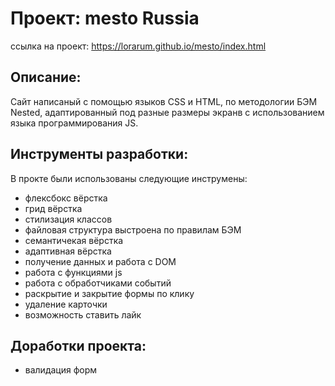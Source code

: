 # Проект: mesto Russia
ссылка на проект: https://lorarum.github.io/mesto/index.html

## Описание:
Сайт написаный с помощью языков CSS и HTML, по методологии БЭМ Nested,
адаптированный под разные размеры экранв с использованием языка программирования JS.

## Инструменты разработки:
В прокте были использованы следующие инструмены:
- флексбокс вёрстка
- грид вёрстка
- стилизация классов
- файловая структура выстроена по правилам БЭМ
- семантичекая вёрстка
- адаптивная вёрстка
- получение данных и работа с DOM
- работа с функциями js
- работа с обработчиками событий
- раскрытие и закрытие формы по клику
- удаление карточки
- возможность ставить лайк

## Доработки проекта:
- валидация форм
